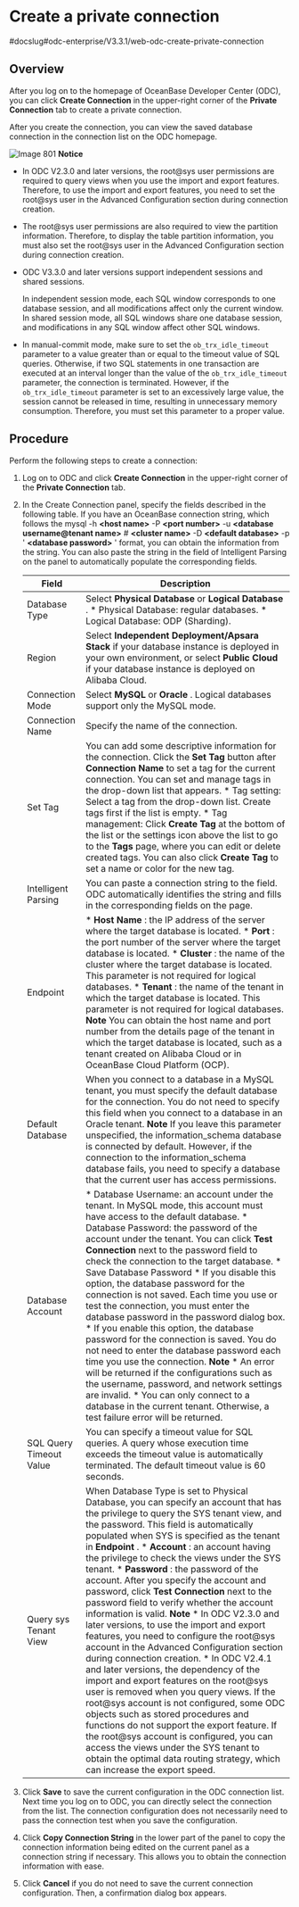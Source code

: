 Create a private connection 
================================================
#docslug#odc-enterprise/V3.3.1/web-odc-create-private-connection


Overview 
-----------------------------

After you log on to the homepage of OceanBase Developer Center (ODC), you can click **Create Connection** in the upper-right corner of the **Private Connection** tab to create a private connection.

After you create the connection, you can view the saved database connection in the connection list on the ODC homepage. 

![Image 801](https://help-static-aliyun-doc.aliyuncs.com/assets/img/en-US/7804408461/p294940.png)
**Notice**



* In ODC V2.3.0 and later versions, the root@sys user permissions are required to query views when you use the import and export features. Therefore, to use the import and export features, you need to set the root@sys user in the Advanced Configuration section during connection creation.

  

* The root@sys user permissions are also required to view the partition information. Therefore, to display the table partition information, you must also set the root@sys user in the Advanced Configuration section during connection creation.

  

* ODC V3.3.0 and later versions support independent sessions and shared sessions. 

  In independent session mode, each SQL window corresponds to one database session, and all modifications affect only the current window. In shared session mode, all SQL windows share one database session, and modifications in any SQL window affect other SQL windows.
  

* In manual-commit mode, make sure to set the `ob_trx_idle_timeout` parameter to a value greater than or equal to the timeout value of SQL queries. Otherwise, if two SQL statements in one transaction are executed at an interval longer than the value of the `ob_trx_idle_timeout` parameter, the connection is terminated. However, if the `ob_trx_idle_timeout` parameter is set to an excessively large value, the session cannot be released in time, resulting in unnecessary memory consumption. Therefore, you must set this parameter to a proper value.

  




Procedure 
------------------------------

Perform the following steps to create a connection:

1. Log on to ODC and click **Create Connection** in the upper-right corner of the **Private Connection** tab.

   

2. In the Create Connection panel, specify the fields described in the following table. If you have an OceanBase connection string, which follows the mysql -h **\<host name\>** -P **\<port number\>** -u **\<database username@tenant name\>** # **\<cluster name\>** -D **\<default database\>** -p ' **\<database password\>** ' format, you can obtain the information from the string. You can also paste the string in the field of Intelligent Parsing on the panel to automatically populate the corresponding fields.

   

   |          Field          |                                                                                                                                                                                                                                                                                                                                                                                                                                                                                                                                                                                                                                                                                                              Description                                                                                                                                                                                                                                                                                                                                                                                                                                                                                                                                                                                                                                                                                                               |
   |-------------------------|----------------------------------------------------------------------------------------------------------------------------------------------------------------------------------------------------------------------------------------------------------------------------------------------------------------------------------------------------------------------------------------------------------------------------------------------------------------------------------------------------------------------------------------------------------------------------------------------------------------------------------------------------------------------------------------------------------------------------------------------------------------------------------------------------------------------------------------------------------------------------------------------------------------------------------------------------------------------------------------------------------------------------------------------------------------------------------------------------------------------------------------------------------------------------------------------------------------------------------------------------------------------------------------------------------------------------------------------------------------------------------------------------------------------------------------|
   | Database Type           | Select **Physical Database** or **Logical Database** .  * Physical Database: regular databases.   * Logical Database: ODP (Sharding).                                                                                                                                                                                                                                                                                                                                                                                                                                                                                                                                                                                                                                                                                                                                                                                                                                                                                                                                                                                                                                                                                                                                                                                               |
   | Region                  | Select **Independent Deployment/Apsara Stack** if your database instance is deployed in your own environment, or select **Public Cloud** if your database instance is deployed on Alibaba Cloud.                                                                                                                                                                                                                                                                                                                                                                                                                                                                                                                                                                                                                                                                                                                                                                                                                                                                                                                                                                                                                                                                                                                                                                                                                                       |
   | Connection Mode         | Select **MySQL** or **Oracle** . Logical databases support only the MySQL mode.                                                                                                                                                                                                                                                                                                                                                                                                                                                                                                                                                                                                                                                                                                                                                                                                                                                                                                                                                                                                                                                                                                                                                                                                                                                                                                                                                        |
   | Connection Name         | Specify the name of the connection.                                                                                                                                                                                                                                                                                                                                                                                                                                                                                                                                                                                                                                                                                                                                                                                                                                                                                                                                                                                                                                                                                                                                                                                                                                                                                                                                                                                                    |
   | Set Tag                 | You can add some descriptive information for the connection.  Click the **Set Tag** button after **Connection Name** to set a tag for the current connection. You can set and manage tags in the drop-down list that appears. * Tag setting: Select a tag from the drop-down list. Create tags first if the list is empty.   * Tag management: Click **Create Tag** at the bottom of the list or the settings icon above the list to go to the **Tags** page, where you can edit or delete created tags. You can also click **Create Tag** to set a name or color for the new tag.                                                                                                                                                                                                                                                                                                                                                                                                                                                                                                                                                                                                                                                                                                                                  |
   | Intelligent Parsing     | You can paste a connection string to the field. ODC automatically identifies the string and fills in the corresponding fields on the page.                                                                                                                                                                                                                                                                                                                                                                                                                                                                                                                                                                                                                                                                                                                                                                                                                                                                                                                                                                                                                                                                                                                                                                                                                                                                                             |
   | Endpoint                | * **Host Name** : the IP address of the server where the target database is located.   * **Port** : the port number of the server where the target database is located.   * **Cluster** : the name of the cluster where the target database is located. This parameter is not required for logical databases.   * **Tenant** : the name of the tenant in which the target database is located. This parameter is not required for logical databases.  **Note**  You can obtain the host name and port number from the details page of the tenant in which the target database is located, such as a tenant created on Alibaba Cloud or in OceanBase Cloud Platform (OCP).                                                                                                                                                                                                                                                                                                                                                                                                                                                                                                                                                                        |
   | Default Database        | When you connect to a database in a MySQL tenant, you must specify the default database for the connection. You do not need to specify this field when you connect to a database in an Oracle tenant.  **Note**  If you leave this parameter unspecified, the information_schema database is connected by default.  However, if the connection to the information_schema database fails, you need to specify a database that the current user has access permissions.                                                                                                                                                                                                                                                                                                                                                                                                                                                                                                                                                                                                                                                                                                                                                                                                                                                                                                                  |
   | Database Account        | * Database Username: an account under the tenant. In MySQL mode, this account must have access to the default database.   * Database Password: the password of the account under the tenant. You can click **Test Connection** next to the password field to check the connection to the target database.   * Save Database Password * If you disable this option, the database password for the connection is not saved. Each time you use or test the connection, you must enter the database password in the password dialog box.   * If you enable this option, the database password for the connection is saved. You do not need to enter the database password each time you use the connection.      **Note**  * An error will be returned if the configurations such as the username, password, and network settings are invalid.   * You can only connect to a database in the current tenant. Otherwise, a test failure error will be returned.                                                                                                                                            |
   | SQL Query Timeout Value | You can specify a timeout value for SQL queries. A query whose execution time exceeds the timeout value is automatically terminated. The default timeout value is 60 seconds.                                                                                                                                                                                                                                                                                                                                                                                                                                                                                                                                                                                                                                                                                                                                                                                                                                                                                                                                                                                                                                                                                                                                                                                                                                                          |
   | Query sys Tenant View   | When Database Type is set to Physical Database, you can specify an account that has the privilege to query the SYS tenant view, and the password. This field is automatically populated when SYS is specified as the tenant in **Endpoint** .  * **Account** : an account having the privilege to check the views under the SYS tenant.   * **Password** : the password of the account.    After you specify the account and password, click **Test Connection** next to the password field to verify whether the account information is valid.  **Note**  * In ODC V2.3.0 and later versions, to use the import and export features, you need to configure the root@sys account in the Advanced Configuration section during connection creation.   * In ODC V2.4.1 and later versions, the dependency of the import and export features on the root@sys user is removed when you query views. If the root@sys account is not configured, some ODC objects such as stored procedures and functions do not support the export feature. If the root@sys account is configured, you can access the views under the SYS tenant to obtain the optimal data routing strategy, which can increase the export speed.    |

   

3. Click **Save** to save the current configuration in the ODC connection list. Next time you log on to ODC, you can directly select the connection from the list. The connection configuration does not necessarily need to pass the connection test when you save the configuration.

   

4. Click **Copy Connection String** in the lower part of the panel to copy the connection information being edited on the current panel as a connection string if necessary. This allows you to obtain the connection information with ease.

   

5. Click **Cancel** if you do not need to save the current connection configuration. Then, a confirmation dialog box appears.

   




